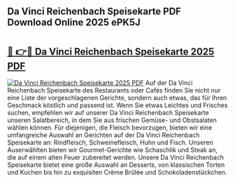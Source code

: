 ## Da Vinci Reichenbach Speisekarte PDF Download Online 2025 ePK5J

# <h2><a href="http://gccdez.nevu.top/?p=Da+Vinci+Reichenbach+Speisekarte">🔗 👉🔴 Da Vinci Reichenbach Speisekarte 2025 PDF</a></h2>

[![Da Vinci Reichenbach Speisekarte 2025 PDF](https://i.imgur.com/dBaPXMq.png)](http://gccdez.nevu.top/?p=Da+Vinci+Reichenbach+Speisekarte)
Auf der Da Vinci Reichenbach Speisekarte des Restaurants oder Cafés finden Sie nicht nur eine Liste der vorgeschlagenen Gerichte, sondern auch etwas, das für Ihren Geschmack köstlich und passend ist. Wenn Sie etwas Leichtes und Frisches suchen, empfehlen wir auf unserer Da Vinci Reichenbach Speisekarte unseren Salatbereich, in dem Sie aus frischen Gemüse- und Obstsalaten wählen können. Für diejenigen, die Fleisch bevorzugen, bieten wir eine umfangreiche Auswahl an Gerichten auf der Da Vinci Reichenbach Speisekarte an: Rindfleisch, Schweinefleisch, Huhn und Fisch. Unseren Auserwählten bieten wir Gourmet-Gerichte wie Schaschlik und Steak an, die auf einem alten Feuer zubereitet werden. Unsere Da Vinci Reichenbach Speisekarte bietet eine große Auswahl an Desserts, von klassischen Torten und Kuchen bis hin zu exquisiten Crème Brûlée und Schokoladenstückchen.
